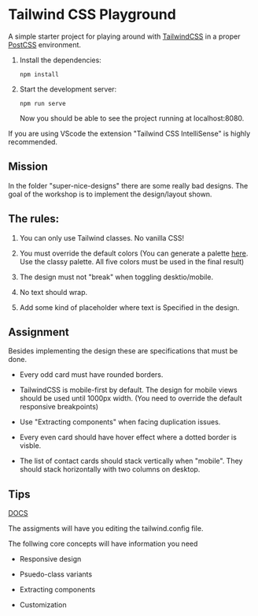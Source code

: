 # Tailwind CSS Playground

A simple starter project for playing around with [TailwindCSS](https://tailwindcss.com/) in a proper [PostCSS](https://postcss.org/) environment.

1. Install the dependencies:

    `npm install`

2. Start the development server:

    `npm run serve`

    Now you should be able to see the project running at localhost:8080.

If you are using VScode the extension "Tailwind CSS IntelliSense" is highly recommended.

## Mission

In the folder "super-nice-designs" there are some really bad designs. The goal of the workshop is to implement the design/layout shown.

## The rules:

1. You can only use Tailwind classes. No vanilla CSS!

2. You must override the default colors (You can generate a palette [here](https://mycolor.space). Use the classy palette. All five colors must be used in the final result)

3. The design must not "break" when toggling desktio/mobile. 

4. No text should wrap.

5. Add some kind of placeholder where text is Specified in the design.

## Assignment 

Besides implementing the design these are specifications that must be done.

- Every odd card must have rounded borders.

- TailwindCSS is mobile-first by default. The design for mobile views should be used until 1000px width. (You need to override the default responsive breakpoints)

- Use "Extracting components" when facing duplication issues.

- Every even card should have hover effect where a dotted border is visble.

- The list of contact cards should stack vertically when "mobile". They should stack horizontally with two columns on desktop.

## Tips

[DOCS](https://tailwindcss.com/)

The assigments will have you editing the tailwind.config file.

The follwing core concepts will have information you need

- Responsive design

- Psuedo-class variants

- Extracting components

- Customization
